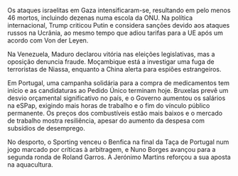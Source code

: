 Os ataques israelitas em Gaza intensificaram-se, resultando em pelo menos 46 mortos, incluindo dezenas numa escola da ONU. Na política internacional, Trump criticou Putin e considera sanções devido aos ataques russos na Ucrânia, ao mesmo tempo que adiou tarifas para a UE após um acordo com Von der Leyen.

Na Venezuela, Maduro declarou vitória nas eleições legislativas, mas a oposição denuncia fraude. Moçambique está a investigar uma fuga de terroristas de Niassa, enquanto a China alerta para espiões estrangeiros.

Em Portugal, uma campanha solidária para a compra de medicamentos tem início e as candidaturas ao Pedido Único terminam hoje. Bruxelas prevê um desvio orçamental significativo no país, e o Governo aumentou os salários na eSPap, exigindo mais horas de trabalho e o fim do vínculo público permanente. Os preços dos combustíveis estão mais baixos e o mercado de trabalho mostra resiliência, apesar do aumento da despesa com subsídios de desemprego.

No desporto, o Sporting venceu o Benfica na final da Taça de Portugal num jogo marcado por críticas à arbitragem, e Nuno Borges avançou para a segunda ronda de Roland Garros. A Jerónimo Martins reforçou a sua aposta na aquacultura.